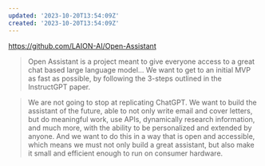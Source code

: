 ```yaml
---
updated: '2023-10-20T13:54:09Z'
created: '2023-10-20T13:54:09Z'
---
```

https://github.com/LAION-AI/Open-Assistant

> Open Assistant is a project meant to give everyone access to a great chat based large language model...
> We want to get to an initial MVP as fast as possible, by following the 3-steps outlined in the InstructGPT paper.

> We are not going to stop at replicating ChatGPT. We want to build the assistant of the future, able to not only write email and cover letters, but do meaningful work, use APIs, dynamically research information, and much more, with the ability to be personalized and extended by anyone. And we want to do this in a way that is open and accessible, which means we must not only build a great assistant, but also make it small and efficient enough to run on consumer hardware.